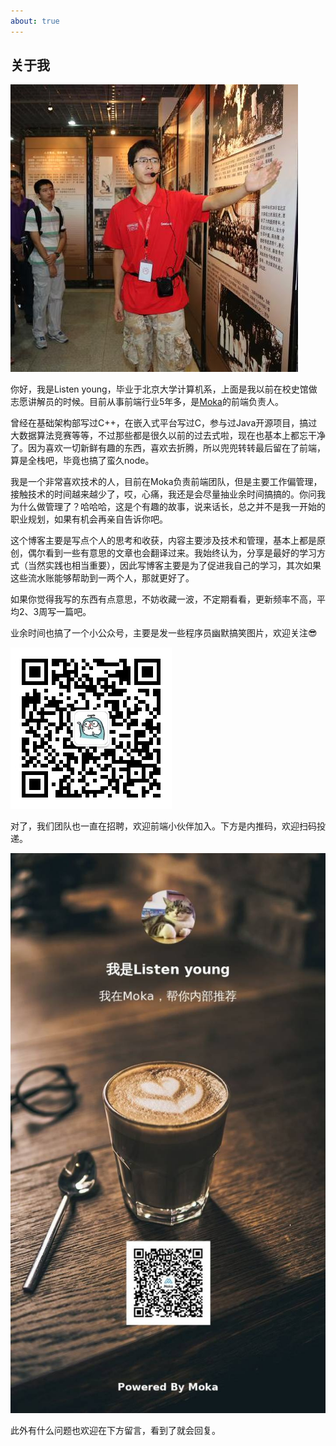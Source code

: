 ```yaml
---
about: true
---
```


## 关于我

![](avatar.jpg)

你好，我是Listen young，毕业于北京大学计算机系，上面是我以前在校史馆做志愿讲解员的时候。目前从事前端行业5年多，是[Moka](https://www.mokahr.com/)的前端负责人。

曾经在基础架构部写过C++，在嵌入式平台写过C，参与过Java开源项目，搞过大数据算法竞赛等等，不过那些都是很久以前的过去式啦，现在也基本上都忘干净了。因为喜欢一切新鲜有趣的东西，喜欢去折腾，所以兜兜转转最后留在了前端，算是全栈吧，毕竟也搞了蛮久node。

我是一个非常喜欢技术的人，目前在Moka负责前端团队，但是主要工作偏管理，接触技术的时间越来越少了，哎，心痛，我还是会尽量抽业余时间搞搞的。你问我为什么做管理了？哈哈哈，这是个有趣的故事，说来话长，总之并不是我一开始的职业规划，如果有机会再亲自告诉你吧。

这个博客主要是写点个人的思考和收获，内容主要涉及技术和管理，基本上都是原创，偶尔看到一些有意思的文章也会翻译过来。我始终认为，分享是最好的学习方式（当然实践也相当重要），因此写博客主要是为了促进我自己的学习，其次如果这些流水账能够帮助到一两个人，那就更好了。

如果你觉得我写的东西有点意思，不妨收藏一波，不定期看看，更新频率不高，平均2、3周写一篇吧。

业余时间也搞了一个小公众号，主要是发一些程序员幽默搞笑图片，欢迎关注😎

![前端学不动了](./qrcode.jpg)

对了，我们团队也一直在招聘，欢迎前端小伙伴加入。下方是内推码，欢迎扫码投递。

![内推海报](./poster.jpg)

此外有什么问题也欢迎在下方留言，看到了就会回复。
